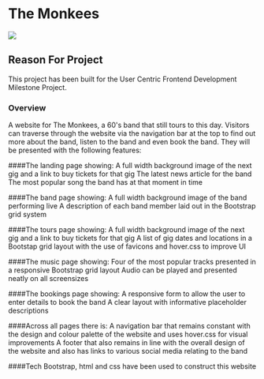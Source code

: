 # The Monkees

<img src="images/monkees-screen-shot.jpg">

## Reason For Project

This project has been built for the User Centric Frontend Development Milestone Project.

### Overview
A website for The Monkees, a 60's band that still tours to this day. Visitors can traverse through the website via the navigation bar at the top to find out more about the band, listen to the band and even book the band. They will be presented with the following features:

####The landing page showing:
A full width background image of the next gig and a link to buy tickets for that gig The latest news article for the band The most popular song the band has at that moment in time

####The band page showing:
A full width background image of the band performing live A description of each band member laid out in the Bootstrap grid system

####The tours page showing:
A full width background image of the next gig and a link to buy tickets for that gig A list of gig dates and locations in a Bootstap grid layout with the use of favicons and hover.css to improve UI

####The music page showing:
Four of the most popular tracks presented in a responsive Bootstrap grid layout Audio can be played and presented neatly on all screensizes

####The bookings page showing:
A responsive form to allow the user to enter details to book the band A clear layout with informative placeholder descriptions

####Across all pages there is:
A navigation bar that remains constant with the design and colour palette of the website and uses hover.css for visual improvements A footer that also remains in line with the overall design of the website and also has links to various social media relating to the band

####Tech
Bootstrap, html and css have been used to construct this website